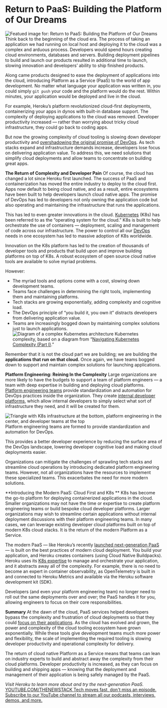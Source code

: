 # Return to PaaS: Building the Platform of Our Dreams
![Featued image for: Return to PaaS: Building the Platform of Our Dreams](https://cdn.thenewstack.io/media/2025/01/e7aaa7fe-return-to-paas-1024x576.jpg)
Think back to the beginning of the cloud era. The process of taking an application we had running on local host and deploying it to the cloud was a complex and arduous process. Developers would spend hours creating cloud environments, databases and servers. Building deployment pipelines to build and launch our products resulted in additional time to launch, slowing innovation and developers’ ability to ship finished products.

Along came products designed to ease the deployment of applications into the cloud, introducing Platform as a Service (PaaS) to the world of app development. No matter what language your application was written in, you could simply `git push`
your code and the platform would do the rest. Within minutes, your application would be deployed and live in the cloud.

For example, Heroku’s platform revolutionized cloud-first deployments, containerizing your apps in dynos with built-in database support. The complexity of deploying applications to the cloud was removed. Developer productivity increased — rather than worrying about tricky cloud infrastructure, they could go back to coding apps.

But now the growing complexity of cloud tooling is slowing down developer productivity and [overshadowing the original promise of DevOps](https://thenewstack.io/the-2024-state-of-platform-engineering-fledgling-at-best/). As tech stacks expand and infrastructure demands increase, developers lose focus on delivering application value. To address this, we need solutions that simplify cloud deployments and allow teams to concentrate on building great apps.

**The Return of Complexity and Developer Pain**
Of course, the cloud has changed a lot since Heroku first launched. The success of PaaS and containerization has moved the entire industry to deploy to the cloud first. Apps now default to being cloud native, and as a result, entire ecosystems have been built to help developers launch cloud native apps. The promise of DevOps has led to developers not only owning the application code but also operating and maintaining the infrastructure that runs the applications.

This has led to even greater innovations in the cloud. [Kubernetes](https://thenewstack.io/kubernetes/) (K8s) has been referred to as the “operating system for the cloud.” K8s is built to help orchestrate the use of containers — deployment, scaling and management of code across our infrastructure. The power to control all our [DevOps](https://roadmap.sh/devops) needs in one ecosystem has led to massive adoption of K8s worldwide.

Innovation on the K8s platform has led to the creation of thousands of developer tools and products that build upon and improve building platforms on top of K8s. A robust ecosystem of open source cloud native tools are available to solve myriad problems.

However:

- The myriad tools and options come with a cost, slowing down development teams.
- Teams face challenges in determining the right tools, implementing them and maintaining platforms.
- Tech stacks are growing exponentially, adding complexity and cognitive load.
- The DevOps principle of “you build it, you own it” distracts developers from delivering application value.
- Teams are increasingly bogged down by maintaining complex solutions just to launch applications.
![Diagram of a complex Kubernetes architecture](https://cdn.thenewstack.io/media/2025/01/7aeca3d9-kubernetes-complexity-1024x672.jpeg)
Kubernetes complexity, based on a diagram from “[Navigating Kubernetes Complexity (Part I)](https://medium.com/pipedrive-engineering/navigating-kubernetes-complexity-part-i-37781d4b3ecf).”

Remember that it is not the cloud part we are building; we are building the **applications that run on that cloud.** Once again, we have teams bogged down to support and maintain complex solutions for launching applications.

**Platform Engineering: Reining In the Complexity**
Large organizations are more likely to have the budgets to support a team of platform engineers — a team with deep expertise in building and deploying cloud platforms. [Platform engineering teams](https://thenewstack.io/the-2024-state-of-platform-engineering-fledgling-at-best/) provide standardization and automation for DevOps practices inside the organization. They create [internal developer platforms](https://thenewstack.io/ebooks/platform-engineering/platform-engineering-what-you-need-to-know-now/), which allow internal developers to simply select what sort of infrastructure they need, and it will be created for them.

![Triangle with K8s infrastructure at the bottom, platform engineering in the center, and developer teams at the top](https://cdn.thenewstack.io/media/2025/01/3aeb90ca-platform-engineering-standardization-automation.jpeg)
Platform engineering teams are formed to provide standardization and automation for DevOps.

This provides a better developer experience by reducing the surface area of the DevOps landscape, lowering developer cognitive load and making cloud deployments easier.

Organizations can mitigate the challenges of sprawling tech stacks and streamline cloud operations by introducing dedicated platform engineering teams. However, not all organizations have the resources to implement these specialized teams. This exacerbates the need for more modern solutions.

**Introducing the Modern PaaS: Cloud First and K8s **
K8s has become the go-to platform for deploying containerized applications in the cloud. Smaller organizations may not have the time or expertise to create platform engineering teams or build bespoke cloud developer platforms. Larger organizations may wish to streamline certain applications without internal deployment discussions with their platform engineering teams. In many cases, we can leverage existing developer cloud platforms built on top of modern K8s cloud stacks. It is the return of the modern Platform as a Service.

The modern PaaS — like Heroku’s recently [launched next-generation PaaS](https://blog.heroku.com/next-generation-heroku-platform) — is built on the best practices of modern cloud deployment. You build your application, and Heroku creates containers (using Cloud Native Buildpacks). Heroku uses its [K8s expertise](https://blog.heroku.com/heroku-joins-cncf-platinum-member) to manage and orchestrate your application, and it abstracts away all of the complexity. For example, there is no need to become an expert in container observability, as OpenTelemetry is built in and connected to Heroku Metrics and available via the Heroku software development kit (SDK).

Developers (and even your platform engineering team) no longer need to roll out the same deployments over and over; the PaaS handles it for you, allowing engineers to focus on their core responsibilities.

**Summary**
At the dawn of the cloud, PaaS services helped developers bypass the complexity and frustration of cloud deployments so that they could [focus on their applications](https://thenewstack.io/open-source-drives-the-twelve-factor-modernization-project/). As the cloud has evolved and grown, the power and complexity of the cloud tooling ecosystem have grown exponentially. While these tools give development teams much more power and flexibility, the scale of implementing the required tooling is slowing developer productivity and operational complexity for delivery.

The return of cloud native Platform as a Service means that teams can lean on industry experts to build and abstract away the complexity from their cloud platforms. Developer productivity is increased, as they can focus on building and shipping apps — knowing that the deployment and management of their application is being safely managed by the PaaS.

*Visit Heroku to learn more about and try the next-generation PaaS.*
[
YOUTUBE.COM/THENEWSTACK
Tech moves fast, don't miss an episode. Subscribe to our YouTube
channel to stream all our podcasts, interviews, demos, and more.
](https://youtube.com/thenewstack?sub_confirmation=1)